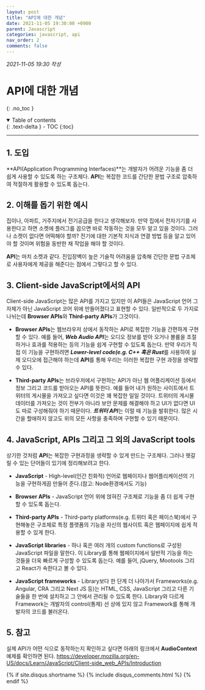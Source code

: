 ```yaml
---
layout: post
title: "API에 대한 개념"
date: 2021-11-05 19:30:00 +0900
parent: Javascript
categories: javascript, api
nav_order: 2
comments: false
---
```


*2021-11-05 19:30 작성*

# API에 대한 개념
{: .no_toc }

<details open markdown="block">
  <summary>
    Table of contents
  </summary>
  {: .text-delta }
- TOC
{:toc}
</details>

---

## 1. 도입

**API(Application Programming Interfaces)**는 개발자가 어려운 기능을 좀 더 쉽게 사용할 수 있도록 하는 구조체다. **API**는 복잡한 코드를 간단한 문법 구조로 압축하여 적절하게 활용할 수 있도록 돕는다.

## 2. 이해를 돕기 위한 예시

집이나, 아파트, 거주지에서 전기공급을 한다고 생각해보자. 만약 집에서 전자기기를 사용한다고 하면 소켓에 플러그를 꼽으면 바로 작동하는 것을 모두 알고 있을 것이다. 그러나 소켓이 없다면 어떡해야 할까? 전기에 대한 기본적 지식과 연결 방법 등을 알고 있어야 할 것이며 위험을 동반한 채 작업을 해야 할 것이다.

**API**는 마치 소켓과 같다. 진입장벽이 높은 기술적 어려움을 압축해 간단한 문법 구조체로 사용자에게 제공을 해준다는 점에서 그렇다고 할 수 있다.

## 3. Client-side JavaScript에서의 API

Client-side JavaScript는 많은 API를 가지고 있지만 이 API들은 JavaScript 언어 그 자체가 아닌 JavaScript 코어 위에 만들어졌다고 표현할 수 있다. 일반적으로 두 가지로 나뉘는데 **Browser APIs**와 **Third-party APIs**가 그것이다.

* **Browser APIs**는 웹브라우저 상에서 동작하는 API로 복잡한 기능을 간편하게 구현할 수 있다. 예를 들어, ***Web Audio API***는 오디오 정보를 받아 오거나 볼륨을 조절하거나 효과를 적용하는 등의 기능을 쉽게 구현할 수 있도록 돕는다. 만약 우리가 직접 이 기능을 구현하려면 ***Lower-level code(e.g. C++ 혹은 Rust***를 사용하여 실제 오디오에 접근해야 하는데 **API**를 통해 우리는 이러한 복잡한 구현 과정을 생략할 수 있다.

* **Third-party APIs**는 브라우저에서 구현하는 API가 아닌 웹 어플리케이션 등에서 정보 그리고 코드를 받아오는 API를 뜻한다. 예를 들어 내가 원하는 사이트에서 트위터의 게시물을 가져오고 싶다면 이것은 꽤 복잡한 일일 것이다. 트위터의 게시물 데이터를 가져오는 것이 전부가 아니라 보안 문제를 해결해야 하고 UI가 없다면 UI도 따로 구성해줘야 하기 때문이다. ***트위터 API***는 이럴 때 기능을 발휘한다. 많은 시간을 할애하지 않고도 위의 모든 사항을 충족하며 구현할 수 있기 때문이다.

## 4. JavaScript, APIs 그리고 그 외의 JavaScript tools

상기한 것처럼 **API**는 복잡한 구현과정을 생략할 수 있게 만드는 구조체다. 그러나 헷갈릴 수 있는 단어들이 있기에 정리해보려고 한다.

* **JavaScript** - High-level(인간 친화적) 언어로 웹페이지나 웹어플리케이션의 기능을 구현하게끔 만들어 준다.(참고: Node환경에서도 기능)

* **Browser APIs** - JavaScript 언어 위에 얹혀진 구조체로 기능을 좀 더 쉽게 구현할 수 있도록 돕는다.

* **Third-party APIs** - Third-party platforms(e.g. 트위터 혹은 페이스북)에서 구현해놓은 구조체로 특정 플랫폼의 기능을 자신의 웹사이트 혹은 웹페이지에 쉽게 적용할 수 있게 한다.

* **JavaScript libraries** - 하나 혹은 여러 개의 custom functions로 구성된 JavaScript 파일을 말한다. 이 Library를 통해 웹페이지에서 일반적 기능을 하는 것들을 더욱 빠르게 구성할 수 있도록 돕는다. 예를 들어, jQuery, Mootools 그리고 React가 속한다고 볼 수 있다.

* **JavaScript frameworks** - Library보다 한 단계 더 나아가서 Frameworks(e.g. Angular, CRA 그리고 Next JS 등)는 HTML, CSS, JavaScript 그리고 다른 기술들을 한 번에 설치하고 그 안에서 관리될 수 있도록 한다. Library와 다르게 Framework는 개발자의 control(통제) 선 상에 있지 않고 Framework를 통해 개발자의 코드를 불러온다.

## 5. 참고
실제 API가 어떤 식으로 동작하는지 확인하고 싶다면 아래의 링크에서 **AudioContext** 예제를 확인하면 된다.
<https://developer.mozilla.org/en-US/docs/Learn/JavaScript/Client-side_web_APIs/Introduction>


{% if site.disqus.shortname %}
  {% include disqus_comments.html %}
{% endif %}
